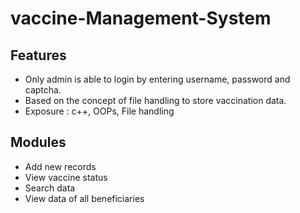 # vaccine-Management-System

<h2> Features </h2>
<ul>
  <li> Only admin is able to login by entering username, password and captcha. </li>
  <li> Based on the concept of file handling to store vaccination data. </li>
  <li> Exposure : c++, OOPs, File handling </li>
  </ul>

<h2> Modules </h2>
<ul>
  <li> Add new records </li>
  <li> View vaccine status </li>
  <li> Search data </li>
  <li> View data of all beneficiaries </li>
</ul>


  
